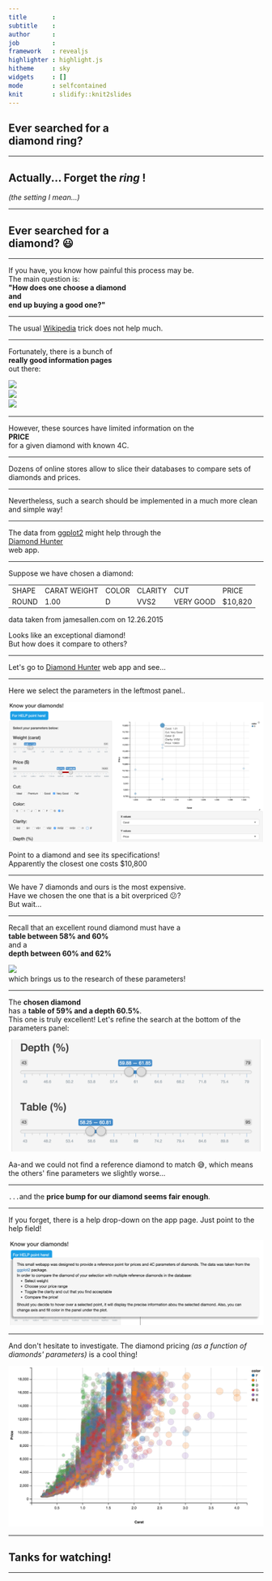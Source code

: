 ```yaml
---
title       : 
subtitle    : 
author      : 
job         : 
framework   : revealjs      
highlighter : highlight.js  
hitheme     : sky      
widgets     : []            
mode        : selfcontained
knit        : slidify::knit2slides
---
```


## Ever searched for a </br> **diamond ring**?

---

## Actually... Forget the *ring* !
*(the setting I mean...)*

---

## Ever searched for a </br> **diamond**? 😃

---

If you have, you know how painful this process may be.  
The main question is:  
**"How does one choose a diamond  
and  
end up buying a good one?"**

---

The usual [Wikipedia](https://en.wikipedia.org/wiki/Diamond) trick does not help much.

---

Fortunately, there is a bunch of  
**really good information pages**  
out there:  
<div class="extra">
    <a href="https://www.diamonds.pro">
        <img class="help_source" src="https://24zmsw8ynd-flywheel.netdna-ssl.com/wp-content/themes/diamondspro/img/logo-light.png"></img>
    </a>
</div>
<div class="extra">
    <a href="http://www.4cs.gia.edu/EN-US/index.htm">
        <img class="help_source" src="http://www.benmadiamonds.com/Content/Media/GIA-LOGO.png"></img>
    </a>
</div>
<div class="extra">
    <a href="https://www.gemsociety.org/article/choosing-a-diamond/">
        <img class="help_source"   src="https://gemsociety-littlebizzy.netdna-ssl.com/wp-content/uploads/2013/11/IGS_FinLogo_on_clear_marginright.png"></img>
    </a>
</div>

---

However, these sources have limited information on the  
**PRICE**  
for a given diamond with known 4C.  

---

Dozens of online stores allow to slice their databases to compare sets of diamonds and prices.  

---

Nevertheless, such a search should be implemented in a much more clean and simple way!

---

The data from [ggplot2](https://cran.r-project.org/web/packages/ggplot2/index.html) might help through the  
[Diamond Hunter](https://www.shinyapps.io/admin/#/application/75469)  
web app.

---

Suppose we have chosen a diamond:

<div class="extra">
<table class="comparison">
    <tr>
        <td>SHAPE</td>
        <td>CARAT WEIGHT</td>
        <td>COLOR</td>
        <td>CLARITY</td>
        <td>CUT</td>
        <td>PRICE</td>
    </tr>
    <tr>
        <td>ROUND</td>
        <td>1.00</td>
        <td>D</td>
        <td>VVS2</td>
        <td>VERY GOOD</td>
        <td>$10,820</td>
    </tr>
</table>
<p class="micro">data taken from jamesallen.com on 12.26.2015</p>
</div>

Looks like an exceptional diamond!  
But how does it compare to others?

---

Let's go to [Diamond Hunter](https://www.shinyapps.io/admin/#/application/75469) web app and see...

---

Here we select the parameters in the leftmost panel..

<div class="extra">
<img src="screen1.png"></img>
</div>

Point to a diamond and see its specifications!  
Apparently the closest one costs $10,800

---
We have 7 diamonds and ours is the most expensive.  
Have we chosen the one that is a bit overpriced 😕?  
But wait...

---

Recall that an excellent round diamond must have a  
**table between 58% and 60%**  
and a  
**depth between 60% and 62%**  
<div class="extra">
<a href="http://smartcarat.com/diamond-smarts/diamond-depth-percentage/">
<img src="http://smartcarat.com/wp-content/uploads/2011/01/Depth1.jpeg"></img>
</a>
</div>
which brings us to the research of these parameters!

---

The **chosen diamond**  
has a **table of 59% and a depth 60.5%**.  
This one is truly excellent! Let's refine the search at the bottom of the parameters panel:

<div class="extra">
<img src="screen2.png"></img>
</div>

Aa-and we could not find a reference diamond to match 😅, which means the others' fine parameters we slightly worse...

---

`...`and the **price bump for our diamond seems fair enough**.

---

If you forget, there is a help drop-down on the app page. Just point to the help field!

<div class="extra">
<img src="screen3.png"></img>
</div>

---

And don't hesitate to investigate. The diamond pricing *(as a function of diamonds' parameters)* is a cool thing!

<div class="extra">
<img src="diamond_plot.png"></img>
</div>

---

## Tanks for watching!

---
